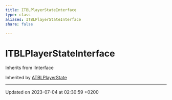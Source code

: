 ```yaml
---
title: ITBLPlayerStateInterface
type: class
aliases: ITBLPlayerStateInterface
share: false

---
```


# ITBLPlayerStateInterface





Inherits from IInterface

Inherited by [ATBLPlayerState](/docs/SDK/Source/Classes/classATBLPlayerState.md)

-------------------------------

Updated on 2023-07-04 at 02:30:59 +0200